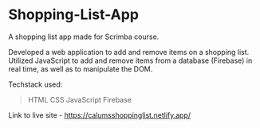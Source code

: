 # Shopping-List-App
A shopping list app made for Scrimba course.

Developed a web application to add and remove items on a shopping list. Utilized JavaScript to add and remove items from a database (Firebase) in real time, as well as to manipulate the DOM.

Techstack used:
>HTML
>CSS
>JavaScript
>Firebase

Link to live site - https://calumsshoppinglist.netlify.app/
